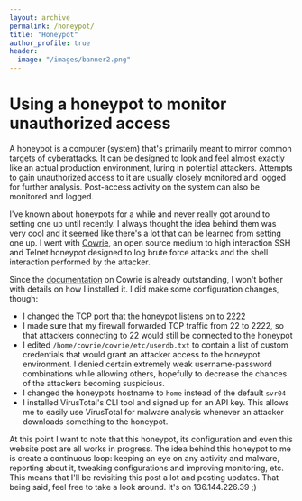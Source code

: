 ```yaml
---
layout: archive
permalink: /honeypot/
title: "Honeypot"
author_profile: true
header:
  image: "/images/banner2.png"
---
```


# Using a honeypot to monitor unauthorized access

A honeypot is a computer (system) that's primarily meant to mirror common targets of cyberattacks. It can be designed to look and feel almost exactly like an actual production environment, luring in potential attackers. Attempts to gain unauthorized access to it are usually closely monitored and logged for further analysis. Post-access activity on the system can also be monitored and logged.

I've known about honeypots for a while and never really got around to setting one up until recently. I always thought the idea behind them was very cool and it seemed like there's a lot that can be learned from setting one up. I went with [Cowrie](https://github.com/cowrie/cowrie), an open source medium to high interaction SSH and Telnet honeypot designed to log brute force attacks and the shell interaction performed by the attacker.

Since the [documentation](https://cowrie.readthedocs.io/en/latest/index.html) on Cowrie is already outstanding, I won't bother with details on how I installed it. I did make some configuration changes, though:

* I changed the TCP port that the honeypot listens on to 2222
* I made sure that my firewall forwarded TCP traffic from 22 to 2222, so that attackers connecting to 22 would still be connected to the honeypot
* I edited `/home/cowrie/cowrie/etc/userdb.txt` to contain a list of custom credentials that would grant an attacker access to the honeypot environment. I denied certain extremely weak username-password combinations while allowing others, hopefully to decrease the chances of the attackers becoming suspicious.
* I changed the honeypots hostname to `home` instead of the default `svr04`
* I installed VirusTotal's CLI tool and signed up for an API key. This allows me to easily use VirusTotal for malware analysis whenever an attacker downloads something to the honeypot.

At this point I want to note that this honeypot, its configuration and even this website post are all works in progress. The idea behind this honeypot to me is create a continuous loop: keeping an eye on any activity and malware, reporting about it, tweaking configurations and improving monitoring, etc. This means that I'll be revisiting this post a lot and posting updates. That being said, feel free to take a look around. It's on 136.144.226.39 ;)
